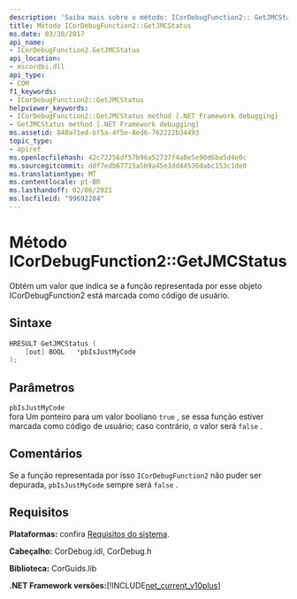 ```yaml
---
description: 'Saiba mais sobre o método: ICorDebugFunction2:: GetJMCStatus'
title: Método ICorDebugFunction2::GetJMCStatus
ms.date: 03/30/2017
api_name:
- ICorDebugFunction2.GetJMCStatus
api_location:
- mscordbi.dll
api_type:
- COM
f1_keywords:
- ICorDebugFunction2::GetJMCStatus
helpviewer_keywords:
- ICorDebugFunction2::GetJMCStatus method [.NET Framework debugging]
- GetJMCStatus method [.NET Framework debugging]
ms.assetid: 840a71ed-bf5a-4f5e-8ed6-762222b34493
topic_type:
- apiref
ms.openlocfilehash: 42c72256df57b96a52737f4a0e5e90d6ba5d4e0c
ms.sourcegitcommit: ddf7edb67715a5b9a45e3dd44536dabc153c1de0
ms.translationtype: MT
ms.contentlocale: pt-BR
ms.lasthandoff: 02/06/2021
ms.locfileid: "99692284"
---
```

# <a name="icordebugfunction2getjmcstatus-method"></a>Método ICorDebugFunction2::GetJMCStatus

Obtém um valor que indica se a função representada por esse objeto ICorDebugFunction2 está marcada como código de usuário.  
  
## <a name="syntax"></a>Sintaxe  
  
```cpp  
HRESULT GetJMCStatus (  
    [out] BOOL   *pbIsJustMyCode  
);  
```  
  
## <a name="parameters"></a>Parâmetros  

 `pbIsJustMyCode`  
 fora Um ponteiro para um valor booliano `true` , se essa função estiver marcada como código de usuário; caso contrário, o valor será `false` .  
  
## <a name="remarks"></a>Comentários  

 Se a função representada por isso `ICorDebugFunction2` não puder ser depurada, `pbIsJustMyCode` sempre será `false` .  
  
## <a name="requirements"></a>Requisitos  

 **Plataformas:** confira [Requisitos do sistema](../../get-started/system-requirements.md).  
  
 **Cabeçalho:** CorDebug.idl, CorDebug.h  
  
 **Biblioteca:** CorGuids.lib  
  
 **.NET Framework versões:**[!INCLUDE[net_current_v10plus](../../../../includes/net-current-v10plus-md.md)]

